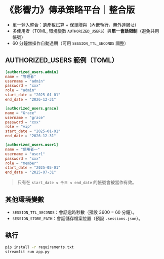 # 《影響力》傳承策略平台｜整合版

- 單一登入整合：遺產稅試算 + 保單贈與（內嵌執行，無外連網址）
- 多使用者（TOML, 環境變數 `AUTHORIZED_USERS`）與**單一會話限制**（避免共用帳號）
- 60 分鐘無操作自動過期（可用 `SESSION_TTL_SECONDS` 調整）

## AUTHORIZED_USERS 範例（TOML）
```toml
[authorized_users.admin]
name = "管理者"
username = "admin"
password = "xxx"
role = "admin"
start_date = "2025-01-01"
end_date = "2026-12-31"

[authorized_users.grace]
name = "Grace"
username = "grace"
password = "xxx"
role = "vip"
start_date = "2025-01-01"
end_date = "2026-12-31"

[authorized_users.user1]
name = "使用者一"
username = "user1"
password = "xxx"
role = "member"
start_date = "2025-05-01"
end_date = "2025-07-31"
```
> 只有在 `start_date ≤ 今日 ≤ end_date` 的帳號會被當作有效。

## 其他環境變數
- `SESSION_TTL_SECONDS`：會話逾時秒數（預設 3600 = 60 分鐘）。
- `SESSION_STORE_PATH`：會話儲存檔案位置（預設 `.sessions.json`）。

## 執行
```bash
pip install -r requirements.txt
streamlit run app.py
```
